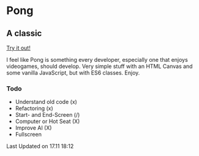 # Pong

## A classic

[Try it out!](https://nicolasgraf.github.io/pong/)

I feel like Pong is something every developer, especially one that enjoys videogames, should develop. Very simple stuff with an HTML Canvas and some vanilla JavaScript, but with ES6 classes. Enjoy.

### Todo

-   Understand old code (x)
-   Refactoring (x)
-   Start- and End-Screen (/)
-   Computer or Hot Seat (X)
-   Improve AI (X)
-   Fullscreen 


Last Updated on 17.11 18:12
